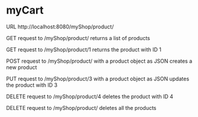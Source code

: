 # myCart

URL  http://localhost:8080/myShop/product/

GET request to /myShop/product/ returns a list of products

GET request to /myShop/product/1 returns the product with ID 1

POST request to /myShop/product/ with a product object as JSON creates a new product

PUT request to /myShop/product/3 with a product object as JSON updates the product with ID 3

DELETE request to /myShop/product/4 deletes the product with ID 4

DELETE request to /myShop/product/ deletes all the products
